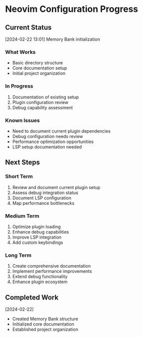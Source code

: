 # Neovim Configuration Progress

## Current Status
[2024-02-22 13:01] Memory Bank initialization

### What Works
- Basic directory structure
- Core documentation setup
- Initial project organization

### In Progress
1. Documentation of existing setup
2. Plugin configuration review
3. Debug capability assessment

### Known Issues
- Need to document current plugin dependencies
- Debug configuration needs review
- Performance optimization opportunities
- LSP setup documentation needed

## Next Steps

### Short Term
1. Review and document current plugin setup
2. Assess debug integration status
3. Document LSP configuration
4. Map performance bottlenecks

### Medium Term
1. Optimize plugin loading
2. Enhance debug capabilities
3. Improve LSP integration
4. Add custom keybindings

### Long Term
1. Create comprehensive documentation
2. Implement performance improvements
3. Extend debug functionality
4. Enhance plugin ecosystem

## Completed Work
[2024-02-22]
- Created Memory Bank structure
- Initialized core documentation
- Established project organization
